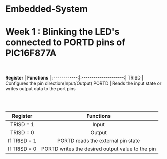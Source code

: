 # Embedded-System
# Week 1 : Blinking the LED's connected to PORTD pins of  PIC16F877A
<br><br>
**Register** | **Functions** |
:------------:|:---------------------:|
TRISD         | Configures the pin direction(Input/Output)
PORTD         | Reads the input state or writes output data to the port pins

<br><br>

**Register** | **Functions** |
:-----------:|:-------------:|
TRISD = 1    |  Input
TRISD = 0    |  Output
If TRISD = 1 |  PORTD reads  the external pin state
If TRISD = 0 |  PORTD writes the desired output value to the pin
